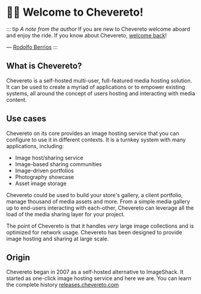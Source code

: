 # 👋🏾 Welcome to Chevereto!

::: tip <i>A note from the author</i>
If you are new to Chevereto welcome aboard and enjoy the ride. If you know about Chevereto, [welcome back](../returning/welcome-back.md)!

— [Rodolfo Berrios](https://rodolfoberrios.com)
:::

## What is Chevereto?

Chevereto is a self-hosted multi-user, full-featured media hosting solution. It can be used to create a myriad of applications or to empower existing systems, all around the concept of users hosting and interacting with media content.

## Use cases

Chevereto on its core provides an image hosting service that you can configure to use it in different contexts. It is a turnkey system with many applications, including:

* Image host/sharing service
* Image-based sharing communities
* Image-driven portfolios
* Photography showcase
* Asset image storage

Chevereto could be used to build your store's gallery, a client portfolio, manage thousand of media assets and more. From a simple media gallery up to end-users interacting with each-other, Chevereto can leverage all the load of the media sharing layer for your project.

The point of Chevereto is that it handles *very* large image collections and is optimized for network usage. Chevereto has been designed to provide image hosting and sharing at large scale.

## Origin

Chevereto began in 2007 as a self-hosted alternative to ImageShack. It started as one-click image hosting service and here we are. You can learn the complete history [releases.chevereto.com](https://releases.chevereto.com)
